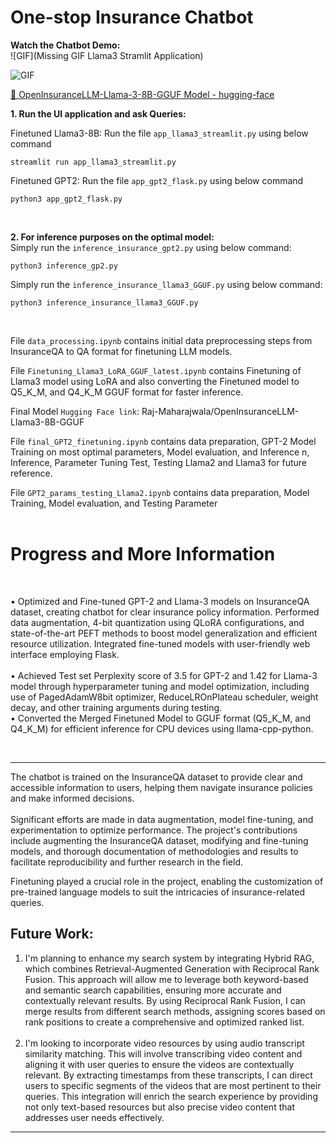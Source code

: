 # One-stop Insurance Chatbot

**Watch the Chatbot Demo:**   
![GIF](Missing GIF Llama3 Stramlit Application)

![GIF](https://github.com/raj-maharajwala/Insurance-Chatbot-Fine-tuning-GPT2-Llama2/blob/main/video/InsuranceGPT_big.gif)


[🤗 OpenInsuranceLLM-Llama-3-8B-GGUF Model - hugging-face](https://huggingface.co/Raj-Maharajwala/OpenInsuranceLLM-Llama3-8B-GGUF)

**1. Run the UI application and ask Queries:**<br>

Finetuned Llama3-8B: Run the file `app_llama3_streamlit.py` using below command 
```{bash}
streamlit run app_llama3_streamlit.py
```

Finetuned GPT2: Run the file `app_gpt2_flask.py` using below command
```{bash} 
python3 app_gpt2_flask.py 
```
<br>

**2. For inference purposes on the optimal model:**<br>
Simply run the `inference_insurance_gpt2.py` using below command:
```{bash} 
python3 inference_gp2.py 
```

Simply run the `inference_insurance_llama3_GGUF.py` using below command:
```{bash} 
python3 inference_insurance_llama3_GGUF.py 
```
<br>

File `data_processing.ipynb` contains initial data preprocessing steps from InsuranceQA to QA format for finetuning LLM models.

File `Finetuning_Llama3_LoRA_GGUF_latest.ipynb` contains Finetuning of Llama3 model using LoRA and also converting the Finetuned model to Q5_K_M, and Q4_K_M GGUF format for faster inference.

Final Model `Hugging Face link`: Raj-Maharajwala/OpenInsuranceLLM-Llama3-8B-GGUF

File `final_GPT2_finetuning.ipynb` contains data preparation, GPT-2 Model Training on most optimal parameters, Model evaluation, and Inference
n, Inference, Parameter Tuning Test, Testing Llama2 and Llama3 for future reference.

File `GPT2_params_testing_Llama2.ipynb` contains data preparation, Model Training, Model evaluation, and Testing Parameter
<br><br>

# Progress and More Information
<br>

•	Optimized and Fine-tuned GPT-2 and Llama-3 models on InsuranceQA dataset, creating chatbot for clear insurance policy information. Performed data augmentation, 4-bit quantization using QLoRA configurations, and state-of-the-art PEFT methods to boost model generalization and efficient resource utilization. Integrated fine-tuned models with user-friendly web interface employing Flask.<br><br>
•	Achieved Test set Perplexity score of 3.5 for GPT-2 and 1.42 for Llama-3 model through hyperparameter tuning and model optimization, including use of PagedAdamW8bit optimizer, ReduceLROnPlateau scheduler, weight decay, and other training arguments during testing.<br>
•	Converted the Merged Finetuned Model to GGUF format (Q5_K_M, and Q4_K_M) for efficient inference for CPU devices using llama-cpp-python.

<br>

---
The chatbot is trained on the InsuranceQA dataset to provide clear and accessible information to users, helping them navigate insurance policies and make informed decisions. <br><br> Significant efforts are made in data augmentation, model fine-tuning, and experimentation to optimize performance. The project's contributions include augmenting the InsuranceQA dataset, modifying and fine-tuning models, and thorough documentation of methodologies and results to facilitate reproducibility and further research in the field.

Finetuning played a crucial role in the project, enabling the customization of pre-trained language models to suit the intricacies of insurance-related queries.


## Future Work:

1. I'm planning to enhance my search system by integrating Hybrid RAG, which combines Retrieval-Augmented Generation with Reciprocal Rank Fusion. This approach will allow me to leverage both keyword-based and semantic search capabilities, ensuring more accurate and contextually relevant results. By using Reciprocal Rank Fusion, I can merge results from different search methods, assigning scores based on rank positions to create a comprehensive and optimized ranked list.<br><br>
2. I'm looking to incorporate video resources by using audio transcript similarity matching. This will involve transcribing video content and aligning it with user queries to ensure the videos are contextually relevant. By extracting timestamps from these transcripts, I can direct users to specific segments of the videos that are most pertinent to their queries. This integration will enrich the search experience by providing not only text-based resources but also precise video content that addresses user needs effectively.

---
